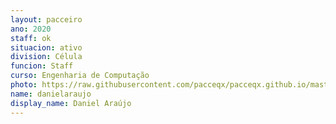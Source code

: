 ```yaml
---
layout: pacceiro
ano: 2020
staff: ok
situacion: ativo
division: Célula
funcion: Staff
curso: Engenharia de Computação
photo: https://raw.githubusercontent.com/pacceqx/pacceqx.github.io/master/assets/pic/bolsistas/pacce (6).png
name: danielaraujo
display_name: Daniel Araújo
---
```


